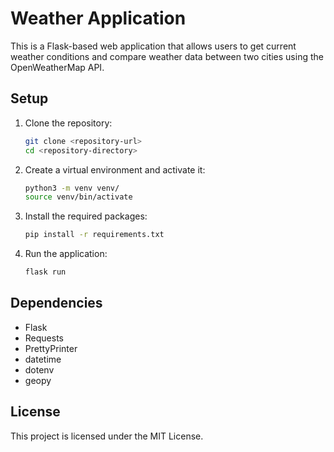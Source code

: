 # Weather Application

This is a Flask-based web application that allows users to get current weather conditions and compare weather data between two cities using the OpenWeatherMap API.

## Setup

1. Clone the repository:
    ```zsh
    git clone <repository-url>
    cd <repository-directory>
    ```

2. Create a virtual environment and activate it:
    ```zsh
    python3 -m venv venv/
    source venv/bin/activate
    ```

3. Install the required packages:
    ```zsh
    pip install -r requirements.txt
    ```

4. Run the application:
    ```bash
    flask run
    ```

## Dependencies

- Flask
- Requests
- PrettyPrinter
- datetime
- dotenv
- geopy

## License

This project is licensed under the MIT License.